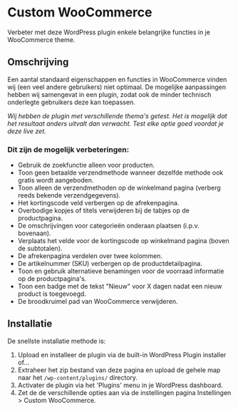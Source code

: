 # Custom WooCommerce

Verbeter met deze WordPress plugin enkele belangrijke functies in je WooCommerce theme.

## Omschrijving

Een aantal standaard eigenschappen en functies in WooCommerce vinden wij (een veel andere gebruikers) niet optimaal. De mogelijke aanpassingen hebben wij samengevat in een plugin, zodat ook de minder technisch onderlegte gebruikers deze kan toepassen.

*Wij hebben de plugin met verschillende thema's getest. Het is mogelijk dat het resultaat anders uitvalt dan verwacht. Test elke optie goed voordat je deze live zet.*

### Dit zijn de mogelijk verbeteringen:

* Gebruik de zoekfunctie alleen voor producten.
* Toon geen betaalde verzendmethode wanneer dezelfde methode ook gratis wordt aangeboden.
* Toon alleen de verzendmethoden op de winkelmand pagina (verberg reeds bekende verzendgegevens).
* Het kortingscode veld verbergen op de afrekenpagina.
* Overbodige kopjes of titels verwijderen bij de tabjes op de productpagina.
* De omschrijvingen voor categorieën onderaan plaatsen (i.p.v. bovenaan).
* Verplaats het velde voor de kortingscode op winkelmand pagina (boven de subtotalen).
* De afrekenpagina verdelen over twee kolommen.
* De artikelnummer (SKU) verbergen op de productdetailpagina.
* Toon en gebruik alternatieve benamingen voor de voorraad informatie op de productpagina's.
* Toon een badge met de tekst "Nieuw" voor X dagen nadat een nieuw product is toegevoegd.
* De broodkruimel pad van WooCommerce verwijderen. 

## Installatie

De snellste installatie methode is:

1. Upload en installeer de plugin via de built-in WordPress Plugin installer of...
1. Extraheer het zip bestand van deze pagina en upload de gehele map naar het `/wp-content/plugins/` directory.
1. Activater de plugin via het 'Plugins' menu in je WordPress dashboard.
1. Zet de de verschillende opties aan via de instellingen pagina Instellingen > Custom WooCommerce.
